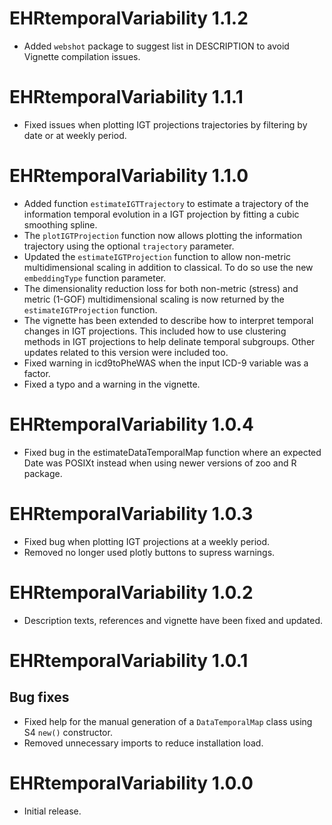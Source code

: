 # EHRtemporalVariability 1.1.2

* Added `webshot` package to suggest list in DESCRIPTION to avoid Vignette compilation issues.

# EHRtemporalVariability 1.1.1

* Fixed issues when plotting IGT projections trajectories by filtering by date or at weekly period.

# EHRtemporalVariability 1.1.0

* Added function `estimateIGTTrajectory` to estimate a trajectory of the information temporal evolution in a IGT projection by fitting a cubic smoothing spline.
* The `plotIGTProjection` function now allows plotting the information trajectory using the optional `trajectory` parameter.
* Updated the `estimateIGTProjection` function to allow non-metric multidimensional scaling in addition to classical. To do so use the new `embeddingType` function parameter.
* The dimensionality reduction loss for both non-metric (stress) and metric (1-GOF) multidimensional scaling is now returned by the `estimateIGTProjection` function.
* The vignette has been extended to describe how to interpret temporal changes in IGT projections. This included how to use clustering methods in IGT projections to help delinate temporal subgroups. Other updates related to this version were included too.
* Fixed warning in icd9toPheWAS when the input ICD-9 variable was a factor.
* Fixed a typo and a warning in the vignette.

# EHRtemporalVariability 1.0.4

* Fixed bug in the estimateDataTemporalMap function where an expected Date was POSIXt instead when using newer versions of zoo and R package.

# EHRtemporalVariability 1.0.3

* Fixed bug when plotting IGT projections at a weekly period.
* Removed no longer used plotly buttons to supress warnings.

# EHRtemporalVariability 1.0.2

* Description texts, references and vignette have been fixed and updated.

# EHRtemporalVariability 1.0.1

## Bug fixes

* Fixed help for the manual generation of a `DataTemporalMap` class using S4 `new()` constructor.
* Removed unnecessary imports to reduce installation load.

# EHRtemporalVariability 1.0.0

* Initial release.